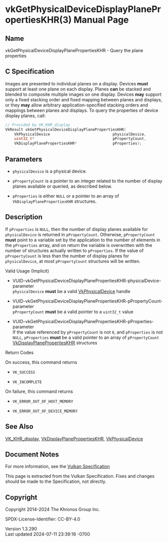 # vkGetPhysicalDeviceDisplayPlanePropertiesKHR(3) Manual Page

## Name

vkGetPhysicalDeviceDisplayPlanePropertiesKHR - Query the plane
properties



## <a href="#_c_specification" class="anchor"></a>C Specification

Images are presented to individual planes on a display. Devices **must**
support at least one plane on each display. Planes **can** be stacked
and blended to composite multiple images on one display. Devices **may**
support only a fixed stacking order and fixed mapping between planes and
displays, or they **may** allow arbitrary application-specified stacking
orders and mappings between planes and displays. To query the properties
of device display planes, call:

``` c
// Provided by VK_KHR_display
VkResult vkGetPhysicalDeviceDisplayPlanePropertiesKHR(
    VkPhysicalDevice                            physicalDevice,
    uint32_t*                                   pPropertyCount,
    VkDisplayPlanePropertiesKHR*                pProperties);
```

## <a href="#_parameters" class="anchor"></a>Parameters

- `physicalDevice` is a physical device.

- `pPropertyCount` is a pointer to an integer related to the number of
  display planes available or queried, as described below.

- `pProperties` is either `NULL` or a pointer to an array of
  `VkDisplayPlanePropertiesKHR` structures.

## <a href="#_description" class="anchor"></a>Description

If `pProperties` is `NULL`, then the number of display planes available
for `physicalDevice` is returned in `pPropertyCount`. Otherwise,
`pPropertyCount` **must** point to a variable set by the application to
the number of elements in the `pProperties` array, and on return the
variable is overwritten with the number of structures actually written
to `pProperties`. If the value of `pPropertyCount` is less than the
number of display planes for `physicalDevice`, at most `pPropertyCount`
structures will be written.

Valid Usage (Implicit)

- <a
  href="#VUID-vkGetPhysicalDeviceDisplayPlanePropertiesKHR-physicalDevice-parameter"
  id="VUID-vkGetPhysicalDeviceDisplayPlanePropertiesKHR-physicalDevice-parameter"></a>
  VUID-vkGetPhysicalDeviceDisplayPlanePropertiesKHR-physicalDevice-parameter  
  `physicalDevice` **must** be a valid
  [VkPhysicalDevice](https://registry.khronos.org/vulkan/specs/1.3-extensions/man/html/VkPhysicalDevice.html) handle

- <a
  href="#VUID-vkGetPhysicalDeviceDisplayPlanePropertiesKHR-pPropertyCount-parameter"
  id="VUID-vkGetPhysicalDeviceDisplayPlanePropertiesKHR-pPropertyCount-parameter"></a>
  VUID-vkGetPhysicalDeviceDisplayPlanePropertiesKHR-pPropertyCount-parameter  
  `pPropertyCount` **must** be a valid pointer to a `uint32_t` value

- <a
  href="#VUID-vkGetPhysicalDeviceDisplayPlanePropertiesKHR-pProperties-parameter"
  id="VUID-vkGetPhysicalDeviceDisplayPlanePropertiesKHR-pProperties-parameter"></a>
  VUID-vkGetPhysicalDeviceDisplayPlanePropertiesKHR-pProperties-parameter  
  If the value referenced by `pPropertyCount` is not `0`, and
  `pProperties` is not `NULL`, `pProperties` **must** be a valid pointer
  to an array of `pPropertyCount`
  [VkDisplayPlanePropertiesKHR](https://registry.khronos.org/vulkan/specs/1.3-extensions/man/html/VkDisplayPlanePropertiesKHR.html)
  structures

Return Codes

On success, this command returns  
- `VK_SUCCESS`

- `VK_INCOMPLETE`

On failure, this command returns  
- `VK_ERROR_OUT_OF_HOST_MEMORY`

- `VK_ERROR_OUT_OF_DEVICE_MEMORY`

## <a href="#_see_also" class="anchor"></a>See Also

[VK_KHR_display](https://registry.khronos.org/vulkan/specs/1.3-extensions/man/html/VK_KHR_display.html),
[VkDisplayPlanePropertiesKHR](https://registry.khronos.org/vulkan/specs/1.3-extensions/man/html/VkDisplayPlanePropertiesKHR.html),
[VkPhysicalDevice](https://registry.khronos.org/vulkan/specs/1.3-extensions/man/html/VkPhysicalDevice.html)

## <a href="#_document_notes" class="anchor"></a>Document Notes

For more information, see the <a
href="https://registry.khronos.org/vulkan/specs/1.3-extensions/html/vkspec.html#vkGetPhysicalDeviceDisplayPlanePropertiesKHR"
target="_blank" rel="noopener">Vulkan Specification</a>

This page is extracted from the Vulkan Specification. Fixes and changes
should be made to the Specification, not directly.

## <a href="#_copyright" class="anchor"></a>Copyright

Copyright 2014-2024 The Khronos Group Inc.

SPDX-License-Identifier: CC-BY-4.0

Version 1.3.290  
Last updated 2024-07-11 23:39:16 -0700
